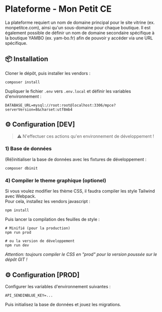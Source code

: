 # Plateforme - Mon Petit CE #

La plateforme requiert un nom de domaine principal pour le site vitrine (ex. monpetitce.com), ainsi qu'un sous-domaine pour chaque boutique. Il est également possible de définir un nom de domaine secondaire spécifique à la boutique YAMBO (ex. yam-bo.fr) afin de pouvoir y accéder via une URL spécifique.




## 📦 Installation 

Cloner le dépôt, puis installer les vendors :
```shell
composer install
```

Dupliquer le fichier `.env` vers `.env.local` et définir les variables d'environnement :
```dotenv
DATABASE_URL=mysql://root:root@localhost:3306/mpce?serverVersion=8&charset:utf8mb4
```

## ⚙️ Configuration [DEV]

> ⚠️ N'effectuer ces actions qu'en environnement de développement !

### 1) Base de données 
(Ré)initialiser la base de données avec les fixtures de développement :
```shell
composer dbinit
```

### 4) Compiler le theme graphique (optionel)
Si vous voulez modifier les thème CSS, il faudra compiler les style Tailwind avec Webpack.\
Pour cela, installez les vendors javascript :
```shell
npm install
```

Puis lancer la compilation des feuilles de style :
```shell
# Minifié (pour la production) 
npm run prod

# ou la version de développement
npm run dev
```
_Attention: toujours compiler le CSS en "prod" pour la version poussée sur le dépôt GIT !_


## ⚙️ Configuration [PROD]

Configurer les variables d'environnement suivantes :

```dotenv
API_SENDINBLUE_KEY=...

```

Puis initialisez la base de données et jouez les migrations.

